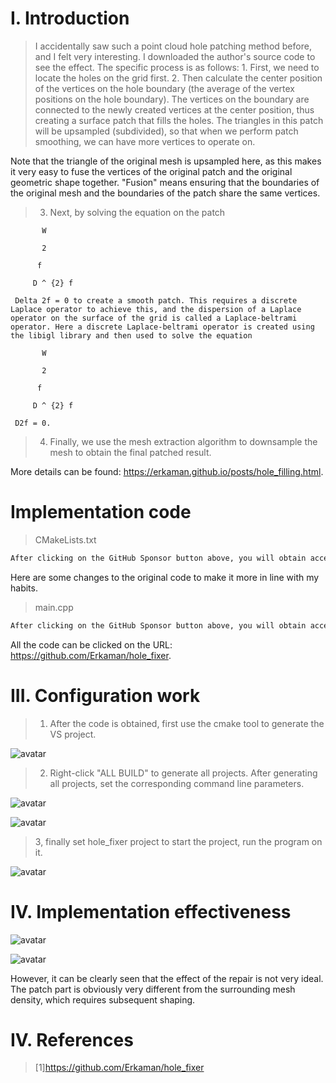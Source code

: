 #  I. Introduction 

>  I accidentally saw such a point cloud hole patching method before, and I felt very interesting. I downloaded the author's source code to see the effect. The specific process is as follows: 1. First, we need to locate the holes on the grid first. 2. Then calculate the center position of the vertices on the hole boundary (the average of the vertex positions on the hole boundary). The vertices on the boundary are connected to the newly created vertices at the center position, thus creating a surface patch that fills the holes. The triangles in this patch will be upsampled (subdivided), so that when we perform patch smoothing, we can have more vertices to operate on. 

Note that the triangle of the original mesh is upsampled here, as this makes it very easy to fuse the vertices of the original patch and the original geometric shape together. "Fusion" means ensuring that the boundaries of the original mesh and the boundaries of the patch share the same vertices. 

>  3. Next, by solving the equation on the patch 

           W 

           2 

          f 

         D ^ {2} f 

     Delta 2f = 0 to create a smooth patch. This requires a discrete Laplace operator to achieve this, and the dispersion of a Laplace operator on the surface of the grid is called a Laplace-beltrami operator. Here a discrete Laplace-beltrami operator is created using the libigl library and then used to solve the equation 

           W 

           2 

          f 

         D ^ {2} f 

     D2f = 0. 

>  4. Finally, we use the mesh extraction algorithm to downsample the mesh to obtain the final patched result. 

More details can be found: https://erkaman.github.io/posts/hole_filling.html. 

#  Implementation code 

>  CMakeLists.txt 

 ```python  
After clicking on the GitHub Sponsor button above, you will obtain access permissions to my private code repository ( https://github.com/slowlon/my_code_bar ) to view this blog code. By searching the code number of this blog, you can find the code you need, code number is: 20240203095740806
 ```  
Here are some changes to the original code to make it more in line with my habits. 

>  main.cpp 

 ```python  
After clicking on the GitHub Sponsor button above, you will obtain access permissions to my private code repository ( https://github.com/slowlon/my_code_bar ) to view this blog code. By searching the code number of this blog, you can find the code you need, code number is: 20240203095740806
 ```  
All the code can be clicked on the URL: https://github.com/Erkaman/hole_fixer. 

#  III. Configuration work 

>  1. After the code is obtained, first use the cmake tool to generate the VS project. 

![avatar]( 0270d62653a1a6f1e2e840ae4ffbaa6c.png) 

>  2. Right-click "ALL BUILD" to generate all projects. After generating all projects, set the corresponding command line parameters. 

![avatar]( 8e4596b986505a234079ee0f3a2a2f0b.png) 

![avatar]( 00a61862f7c6f1a7f94c4cbacda7d2c5.png) 

>  3, finally set hole_fixer project to start the project, run the program on it. 

![avatar]( 81a061a8a65ad5044514e848a44c5200.png) 

#  IV. Implementation effectiveness 

![avatar]( c4599578772cc481cfc8293bbd1701da.png) 

![avatar]( d7de2d660959af5ae00c334401e5df39.png) 

However, it can be clearly seen that the effect of the repair is not very ideal. The patch part is obviously very different from the surrounding mesh density, which requires subsequent shaping. 

#  IV. References 

>  [1]https://github.com/Erkaman/hole_fixer 

